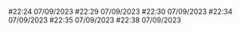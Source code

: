 #22:24 07/09/2023
#22:29 07/09/2023
#22:30 07/09/2023
#22:34 07/09/2023
#22:35 07/09/2023
#22:38 07/09/2023